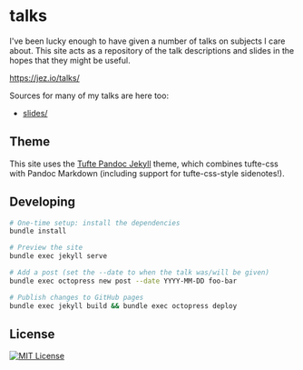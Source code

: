 # talks

I've been lucky enough to have given a number of talks on subjects I care about.
This site acts as a repository of the talk descriptions and slides in the hopes
that they might be useful.

<https://jez.io/talks/>

Sources for many of my talks are here too:

- [slides/](slides)

## Theme

This site uses the [Tufte Pandoc Jekyll] theme, which combines tufte-css with
Pandoc Markdown (including support for tufte-css-style sidenotes!).

[Tufte Pandoc Jekyll]: https://github.com/jez/tufte-pandoc-jekyll


## Developing

```bash
# One-time setup: install the dependencies
bundle install

# Preview the site
bundle exec jekyll serve

# Add a post (set the --date to when the talk was/will be given)
bundle exec octopress new post --date YYYY-MM-DD foo-bar

# Publish changes to GitHub pages
bundle exec jekyll build && bundle exec octopress deploy
```

## License

[![MIT License](https://img.shields.io/badge/license-MIT-blue.svg)](https://jez.io/MIT-LICENSE.txt)



